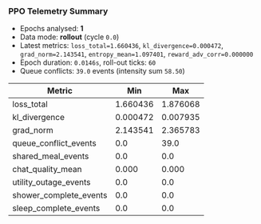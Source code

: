 ### PPO Telemetry Summary

- Epochs analysed: **1**
- Data mode: **rollout** (cycle `0.0`)
- Latest metrics: `loss_total=1.660436`, `kl_divergence=0.000472`, `grad_norm=2.143541`, `entropy_mean=1.097401`, `reward_adv_corr=0.000000`
- Epoch duration: `0.0146s`, roll-out ticks: `60`
- Queue conflicts: `39.0` events (intensity sum `58.50`)

| Metric | Min | Max |
| --- | --- | --- |
| loss_total | 1.660436 | 1.876068 |
| kl_divergence | 0.000472 | 0.007935 |
| grad_norm | 2.143541 | 2.365783 |
| queue_conflict_events | 0.0 | 39.0 |
| shared_meal_events | 0.0 | 0.0 |
| chat_quality_mean | 0.000 | 0.000 |
| utility_outage_events | 0.0 | 0.0 |
| shower_complete_events | 0.0 | 0.0 |
| sleep_complete_events | 0.0 | 0.0 |
